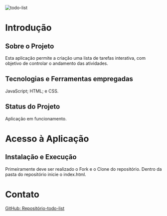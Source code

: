 ![todo-list](./todo-list-example.gif)

# Introdução
## Sobre o Projeto
Esta aplicação permite a criação uma lista de tarefas interativa, com objetivo de controlar o andamento das atividades.
## Tecnologias e Ferramentas empregadas
JavaScript;
HTML; e
CSS.
## Status do Projeto
Aplicação em funcionamento.

# Acesso à Aplicação
## Instalação e Execução
Primeiramente deve ser realizado o Fork e o Clone do repositório. Dentro da pasta do repositório inicie o index.html.

# Contato
[GitHub: Repositório-todo-list](https://github.com/moisesfdasilva/todo-list)